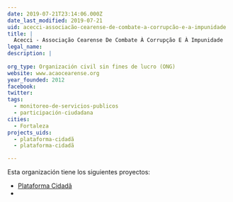 ```yaml
---
date: 2019-07-21T23:14:06.000Z
date_last_modified: 2019-07-21
uid: acecci-associacão-cearense-de-combate-a-corrupcão-e-a-impunidade
title: |
  Acecci - Associação Cearense De Combate À Corrupção E À Impunidade
legal_name: 
description: |
  
org_type: Organización civil sin fines de lucro (ONG)
website: www.acaocearense.org
year_founded: 2012
facebook: 
twitter: 
tags:
  - monitoreo-de-servicios-publicos
  - participación-ciudadana
cities: 
  - Fortaleza
projects_uids:
  - plataforma-cidadã
  - plataforma-cidadã

---
```


Esta organización tiene los siguientes proyectos:

- [Plataforma Cidadã](/proyectos/plataforma-cidadã)
- [](/proyectos/plataforma-cidadã)
